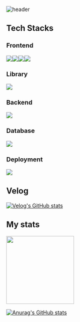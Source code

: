 ![header](https://capsule-render.vercel.app/api?type=waving&color=timeAuto&height=300&section=header&text=Welcome-nl-&fontSize=90&desc=JShoon's%20Github&)

## Tech Stacks

### Frontend
<div style="display:flex">
<!--TypeScript -->
<img src="https://img.shields.io/badge/TypeScript-3178C6?style=flat-square&logo=TypeScript&logoColor=white"/>
<!--JavaScript-->
<img src="https://img.shields.io/badge/JavaScript-F7DF1E?style=flat-square&logo=JavaScript&logoColor=white"/>
<!--HTML5-->
<img src="https://img.shields.io/badge/HTML5-E34F26?style=flat-square&logo=HTML5&logoColor=white"/>
<!--CSS-->
<img src="https://img.shields.io/badge/CSS3-1572B6?style=flat-square&logo=CSS3&logoColor=white"/>
</div>

### Library
<!--React -->
<img src="https://img.shields.io/badge/React-61DAFB?style=flat-square&logo=React&logoColor=white"/>

### Backend
<!--Node.js -->
<img src="https://img.shields.io/badge/Node.js-339933?style=flat-square&logo=Node.js&logoColor=white"/>

### Database
<!--MariaDB -->
<img src="https://img.shields.io/badge/MariaDB-003545?style=flat-square&logo=MariaDB&logoColor=white"/>

### Deployment
<!--Docker -->
<img src="https://img.shields.io/badge/Docker-2496ED?style=flat-square&logo=Docker&logoColor=white"/>

## Velog
<!--Velog-->
[![Velog's GitHub stats](https://velog-readme-stats.vercel.app/api/badge?name=@jsh_0218)](https://velog.io/@jsh_0218)

## My stats

<a href="https://github.com/Jung-sunghoon"><img align="center" style="height:180px" src="https://github-readme-stats.vercel.app/api/top-langs/?username=Jung-sunghoon&layout=compact&theme=tokyonight&hide_border=true" /></a> 

[![Anurag's GitHub stats](https://github-readme-stats.vercel.app/api?username=Jung-sunghoon&show_icons=true&theme=tokyonight)](https://github.com/Jung-sunghoon/github-readme-stats)


<!--
**Jung-sunghoon/Jung-sunghoon** is a ✨ _special_ ✨ repository because its `README.md` (this file) appears on your GitHub profile.

Here are some ideas to get you started:

- 🔭 I’m currently working on ...
- 🌱 I’m currently learning ...
- 👯 I’m looking to collaborate on ...
- 🤔 I’m looking for help with ...
- 💬 Ask me about ...
- 📫 How to reach me: ...
- 😄 Pronouns: ...
- ⚡ Fun fact: ...
-->
